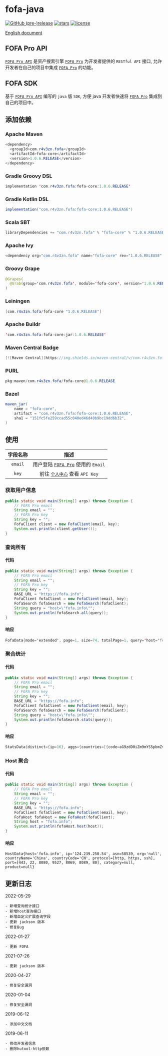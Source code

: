 # fofa-java

[![GitHub (pre-)release](https://img.shields.io/github/release/fofapro/fofa-java/all.svg)](https://github.com/0nise/fofa-java/releases)
[![stars](https://img.shields.io/github/stars/fofapro/fofa-java.svg)](https://github.com/0nise/fofa-java/stargazers)
[![license](https://img.shields.io/github/license/fofapro/fofa-java.svg)](https://github.com/0nise/fofa-java/blob/master/LICENSE)

[English document](https://github.com/0nise/fofa-java/blob/master/README.md)

## FOFA Pro API

[`FOFA Pro API`](https://fofa.so/api) 是资产搜索引擎 [`FOFA Pro`](https://fofa.so) 为开发者提供的 `RESTful API` 接口, 允许开发者在自己的项目中集成 [`FOFA Pro`](https://fofa.so) 的功能。

## FOFA SDK

基于 [`FOFA Pro API`](https://fofa.so/api) 编写的 `java` 版 `SDK`, 方便 java 开发者快速将 [`FOFA Pro`](https://fofa.so) 集成到自己的项目中。

## 添加依赖

### Apache Maven

```java
<dependency>
  <groupId>com.r4v3zn.fofa</groupId>
  <artifactId>fofa-core</artifactId>
  <version>1.0.6.RELEASE</version>
</dependency>
```

### Gradle Groovy DSL

```java
implementation 'com.r4v3zn.fofa:fofa-core:1.0.6.RELEASE'
```

### Gradle Kotlin DSL

```java
implementation("com.r4v3zn.fofa:fofa-core:1.0.6.RELEASE")
```

### Scala SBT

```java
libraryDependencies += "com.r4v3zn.fofa" % "fofa-core" % "1.0.6.RELEASE"
```

### Apache Ivy

```java
<dependency org="com.r4v3zn.fofa" name="fofa-core" rev="1.0.6.RELEASE" />
```

### Groovy Grape

```java
@Grapes(
  @Grab(group='com.r4v3zn.fofa', module='fofa-core', version='1.0.6.RELEASE')
)
```

### Leiningen

```java
[com.r4v3zn.fofa/fofa-core "1.0.6.RELEASE"]
```

### Apache Buildr

```java
'com.r4v3zn.fofa:fofa-core:jar:1.0.6.RELEASE'
```

### Maven Central Badge

```java
[![Maven Central](https://img.shields.io/maven-central/v/com.r4v3zn.fofa/fofa-core.svg?label=Maven%20Central)](https://search.maven.org/search?q=g:%22com.r4v3zn.fofa%22%20AND%20a:%22fofa-core%22)
```

### PURL

```java
pkg:maven/com.r4v3zn.fofa/fofa-core@1.0.6.RELEASE
```

### Bazel

```java
maven_jar(
    name = "fofa-core",
    artifact = "com.r4v3zn.fofa:fofa-core:1.0.6.RELEASE",
    sha1 = "151fc5fe259ccad55c040ed46d40b9bc19dd6b32",
)
```

## 使用

|字段名称|描述|
|:---------:|:-----------------:|
| `email` |用户登陆 [`FOFA Pro`](https://fofa.so) 使用的 `Email`|
|`key`| 前往 [`个人中心`](https://fofa.so/user/users/info) 查看 `API Key`|

### 获取用户信息

```java
public static void main(String[] args) throws Exception {
    // FOFA Pro email
    String email = "";
    // FOFA Pro key
    String key = "";
    FofaClient client = new FofaClient(email, key);
    System.out.println(client.getUser());
}
```

### 查询所有

#### 代码

```java
public static void main(String[] args) throws Exception {
    // FOFA Pro email
    String email = "";
    // FOFA Pro key
    String key = "";
    BASE_URL = "https://fofa.info";
    FofaClient fofaClient = new FofaClient(email, key);
    FofaSearch fofaSearch = new FofaSearch(fofaClient);
    String query = "host=\"fofa.info\"";
    System.out.println(fofaSearch.all(query));
}
```

#### 响应

```java
FofaData{mode='extended', page=1, size=74, totalPage=1, query='host="fofa.info"', results=[www.fofa.info, fofa.info, static.fofa.info, https://static.fofa.info, https://fofa.info, api.fofa.info, api.jw.fofa.info:7088, api.g.fofa.info:88, api.jw.fofa.info:88, api.g.fofa.info:8084, api.jw.fofa.info:84, api.jw.fofa.info:81, api.jw.fofa.info:8003, api.g.fofa.info:8083, api.g.fofa.info:7088, api.g.fofa.info:808, https://g.fofa.info, api.jw.fofa.info:8181, https://jw.fofa.info, api.g.fofa.info:8003, api.jw.fofa.info:8083, https://img.gamma.fofa.info, api.g.fofa.info:81, api.g.fofa.info:7070, api.jw.fofa.info:8084, api.jw.fofa.info:808, api.g.fofa.info:8181, api.jw.fofa.info:7070, img.gamma.fofa.info, jw.fofa.info, g.fofa.info, api.g.fofa.info:84, https://35.81.36.22:443, 47.93.92.246:88, https://140.249.61.184:443, 47.93.92.246:808, 47.93.92.246:8003, 47.93.92.246:81, https://106.75.10.35:443, 106.75.10.35:80, 47.93.92.246:7088, 47.93.92.246:84, 140.249.61.184:80, 47.93.92.246:8181, 47.93.92.246:8084, 47.93.92.246:88, 47.93.92.246:7070, 47.93.92.246:81, 47.93.92.246:7070, 47.93.92.246:84, 47.93.92.246:8084, 47.93.92.246:8003, 47.93.92.246:8083, 106.75.10.35:80, 47.93.92.246:808, 47.93.92.246:8083, 47.93.92.246:8181, 47.93.92.246:7088, https://gamma.fofa.info, https://api.gamma.fofa.info, gamma.fofa.info, api.gamma.fofa.info, 1.71.148.8:80, https://1.71.148.8:443, https://79.168.42.251:443, 122.143.5.67:80, https://api.fofa.info, 81.150.11.126:22, www.fofa.info:6443, 117.50.16.112:80, 150.138.167.141:6443, 117.50.16.112:80, https://117.50.16.112:443, https://117.50.16.112:443]}
```

### 聚合统计

#### 代码

```java
public static void main(String[] args) throws Exception {
    // FOFA Pro email
    String email = "";
    // FOFA Pro key
    String key = "";
    BASE_URL = "https://fofa.info";
    FofaClient fofaClient = new FofaClient(email, key);
    FofaSearch fofaSearch = new FofaSearch(fofaClient);
    String query = "host=\"fofa.info\"";
    System.out.println(fofaSearch.stats(query));
}
```

#### 响应

````java
StatsData{distinct={ip=16}, aggs={countries=[{code=aG9zdD0iZm9mYS5pbmZvIiAmJiBjb3VudHJ5PSJDTiI=, count=71, name=China, name_code=CN, regions=[{code=aG9zdD0iZm9mYS5pbmZvIiAmJiByZWdpb249IkJlaWppbmci, count=41, name=Beijing}, {code=aG9zdD0iZm9mYS5pbmZvIiAmJiByZWdpb249IiI=, count=27, name=Unknown}, {code=aG9zdD0iZm9mYS5pbmZvIiAmJiByZWdpb249Ikd1YW5nZG9uZyI=, count=2, name=Guangdong}, {code=aG9zdD0iZm9mYS5pbmZvIiAmJiByZWdpb249IkppbGluIg==, count=1, name=Jilin}]}, {code=aG9zdD0iZm9mYS5pbmZvIiAmJiBjb3VudHJ5PSJHQiI=, count=1, name=United Kingdom of Great Britain and Northern Ireland, name_code=GB, regions=[{code=aG9zdD0iZm9mYS5pbmZvIiAmJiByZWdpb249IiI=, count=1, name=Unknown}]}, {code=aG9zdD0iZm9mYS5pbmZvIiAmJiBjb3VudHJ5PSJQVCI=, count=1, name=Portugal, name_code=PT, regions=[{code=aG9zdD0iZm9mYS5pbmZvIiAmJiByZWdpb249Ikxpc2JvbiI=, count=1, name=Lisbon}]}, {code=aG9zdD0iZm9mYS5pbmZvIiAmJiBjb3VudHJ5PSJVUyI=, count=1, name=United States of America, name_code=US, regions=[{code=aG9zdD0iZm9mYS5pbmZvIiAmJiByZWdpb249Ik9yZWdvbiI=, count=1, name=Oregon}]}]}}
````

### Host 聚合

#### 代码

```java
public static void main(String[] args) throws Exception {
    // FOFA Pro email
    String email = "";
    // FOFA Pro key
    String key = "";
    BASE_URL = "https://fofa.info";
    FofaClient fofaClient = new FofaClient(email, key);
    FofaHost fofaHost = new FofaHost(fofaClient);
    String host = "fofa.info";
    System.out.println(fofaHost.host(host));
}
```

#### 响应

```
HostData{host='fofa.info', ip='124.239.250.54', asn=58539, org='null', countryName='China', countryCode='CN', protocol=[http, https, ssh], port=[443, 22, 8080, 9527, 8069, 8089, 80], category=null, product=null}
```

## 更新日志

2022-05-29

```
- 新增查询统计接口
- 新增host查询接口
- 新增自定义扩展查询字段
- 更新 jackson 版本
- 修复Bug
```

2022-01-27

    - 更新 FOFA

2021-07-26

    - 更新 jackson 版本

2020-04-27

    - 修复安全漏洞

2020-01-04

    - 修复安全漏洞

2019-06-12

    - 添加中文文档

2019-06-11

    - 修改开发者信息
    - 删除hutool-http依赖
